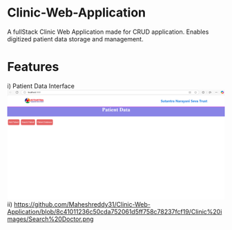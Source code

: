 # Clinic-Web-Application
A fullStack Clinic Web Application made for CRUD application. Enables digitized patient data storage and management.

# Features 
i) Patient Data Interface
![Image Alt](https://github.com/Maheshreddy31/Clinic-Web-Application/blob/bd44b47c0a9a2242a4bc72d541438a5f2b47804d/Clinic%20images/Patient%20Data.png)
ii)
https://github.com/Maheshreddy31/Clinic-Web-Application/blob/8c41011236c50cda752061d5ff758c78237fcf19/Clinic%20images/Search%20Doctor.png

